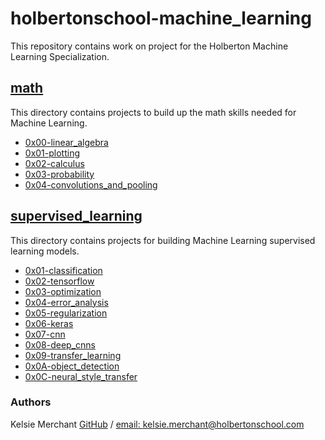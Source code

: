 # holbertonschool-machine_learning
This repository contains work on project for the Holberton Machine Learning Specialization.

## [math](/math)
This directory contains projects to build up the math skills needed for Machine Learning.
* [0x00-linear_algebra](/math/0x00-linear_algebra)
* [0x01-plotting](/math/0x01-plotting)
* [0x02-calculus](/math/0x02-calculus)
* [0x03-probability](/math/0x03-probability)
* [0x04-convolutions_and_pooling](/math/0x04-convolutions_and_pooling)

## [supervised_learning](/supervised_learning)
This directory contains projects for building Machine Learning supervised learning models.
* [0x01-classification](/supervised_learning/0x01-classification)
* [0x02-tensorflow](/supervised_learning/0x02-tensorflow)
* [0x03-optimization](/supervised_learning/0x03-optimization)
* [0x04-error_analysis](/supervised_learning/0x04-error_analysis)
* [0x05-regularization](/supervised_learning/0x05-regularization)
* [0x06-keras](/supervised_learning/0x06-keras)
* [0x07-cnn](/supervised_learning/0x07-cnn)
* [0x08-deep_cnns](/supervised_learning/0x08-deep_cnns)
* [0x09-transfer_learning](/supervised_learning/0x09-transfer_learning)
* [0x0A-object_detection](/supervised_learning/0x0A-object_detection)
* [0x0C-neural_style_transfer](/supervised_learning/0x0C-neural_style_transfer)

### Authors
Kelsie Merchant [GitHub](https://github.com/kmerchan/) / [email: kelsie.merchant@holbertonschool.com](kelsie.merchant@holbertonschool.com)
